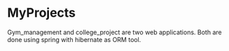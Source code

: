 # MyProjects


Gym_management and college_project are two web applications.
Both are done using spring with hibernate as ORM tool.
